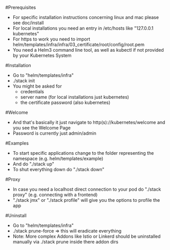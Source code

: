 #Prerequisites
- For specific installation instructions concerning linux and mac please see doc/install
- For local installations you need an entry in /etc/hosts like "127.0.0.1 kubernetes"
- For https to work you need to import helm/templates/infra/infra/03_certificate/root/config/root.pem
- You need a Helm3 command line tool, as well as kubectl if not provided by your Kubernetes System

#Installation
- Go to "helm/templates/infra"
- ./stack init
- You might be asked for
  - credentials
  - server name (for local installations just kubernetes)
  - the certificate password (also kubernetes)

#Welcome
- And that's basically it just navigate to http(s)://kubernetes/welcome and you see the Welcome Page
- Password is currently just admin/admin

#Examples
- To start specific applications change to the folder representing the namespace (e.g. helm/templates/example)
- And do "./stack up" 
- To shut everything down do "./stack down"

#Proxy
- In case you need a localhost direct connection to your pod do "./stack proxy" (e.g. connecting with a frontend)
- "./stack jmx" or "./stack profile" will give you the options to profile the app

#Uninstall
- Go to "helm/templates/infra"
- ./stack prune-force => this will eradicate everything
- Note: More complex Addons like Istio or Linkerd should be uninstalled manually via ./stack prune inside there addon dirs